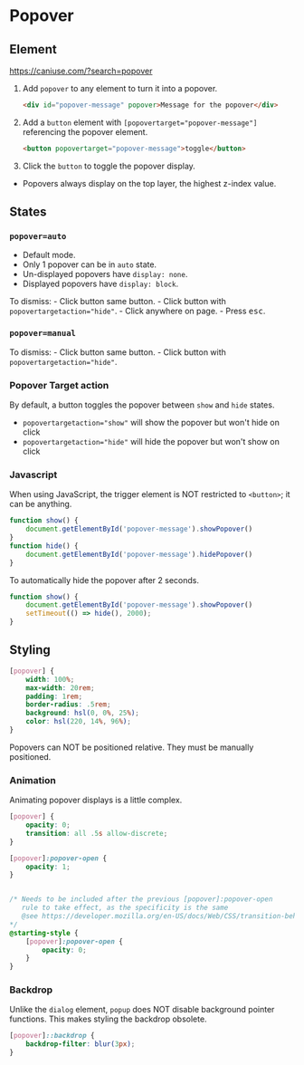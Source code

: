 # Popover <!-- omit in toc -->

## Element

<https://caniuse.com/?search=popover>

1. Add `popover` to any element to turn it into a popover.

    ```html
    <div id="popover-message" popover>Message for the popover</div>
    ```

1. Add a `button` element with `[popovertarget="popover-message"]` referencing the popover element.

    ```html
    <button popovertarget="popover-message">toggle</button>
    ```

1. Click the `button` to toggle the popover display.

- Popovers always display on the top layer, the highest z-index value.

## States

### `popover=auto`

- Default mode.
- Only 1 popover can be in `auto` state.
- Un-displayed popovers have `display: none`.
- Displayed popovers have `display: block`.

To dismiss:
    - Click button same button.
    - Click button with `popovertargetaction="hide"`.
    - Click anywhere on page.
    - Press <kbd>esc</kbd>.

### `popover=manual`

To dismiss:
    - Click button same button.
    - Click button with `popovertargetaction="hide"`.

### Popover Target action

By default, a button toggles the popover between `show` and `hide` states.

- `popovertargetaction="show"` will show the popover but won't hide on click
- `popovertargetaction="hide"` will hide the popover but won't show on click

### Javascript

When using JavaScript, the trigger element is NOT restricted to `<button>`; it can be anything.

```js
function show() {
    document.getElementById('popover-message').showPopover()
}
function hide() {
    document.getElementById('popover-message').hidePopover()
}
```

To automatically hide the popover after 2 seconds.

```js
function show() {
    document.getElementById('popover-message').showPopover()
    setTimeout(() => hide(), 2000);
}
```

## Styling

```css
[popover] {
    width: 100%;
    max-width: 20rem;
    padding: 1rem;
    border-radius: .5rem;
    background: hsl(0, 0%, 25%);
    color: hsl(220, 14%, 96%);
}
```

Popovers can NOT be positioned relative. They must be manually positioned.

### Animation

Animating popover displays is a little complex.

```css
[popover] {
    opacity: 0;
    transition: all .5s allow-discrete;
}

[popover]:popover-open {
    opacity: 1;
}


/* Needs to be included after the previous [popover]:popover-open
   rule to take effect, as the specificity is the same
   @see https://developer.mozilla.org/en-US/docs/Web/CSS/transition-behavior
*/
@starting-style {
    [popover]:popover-open {
        opacity: 0;
    }
}
```

### Backdrop

Unlike the `dialog` element, `popup` does NOT disable background pointer functions. This makes styling the backdrop obsolete.

```css
[popover]::backdrop {
    backdrop-filter: blur(3px);
}
```
